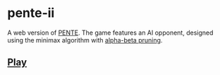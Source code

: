 # pente-ii
A web version of [PENTE](https://en.wikipedia.org/wiki/Pente). The game features an AI opponent, designed using the minimax algorithm with [alpha-beta pruning](https://en.wikipedia.org/wiki/Alpha%E2%80%93beta_pruning).

## [Play](https://j-christoffersen.github.io/pente-ii/)

